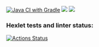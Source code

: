 [![Java CI with Gradle](https://github.com/dtarakanova/java-project-72/actions/workflows/main.yml/badge.svg)](https://github.com/dtarakanova/java-project-72/actions/workflows/main.yml)
<a href="https://codeclimate.com/github/dtarakanova/java-project-72/maintainability"><img src="https://api.codeclimate.com/v1/badges/6cc189c995611af7e0ee/maintainability" /></a>
<a href="https://codeclimate.com/github/dtarakanova/java-project-72/test_coverage"><img src="https://api.codeclimate.com/v1/badges/6cc189c995611af7e0ee/test_coverage" /></a>

### Hexlet tests and linter status:
[![Actions Status](https://github.com/dtarakanova/java-project-72/actions/workflows/hexlet-check.yml/badge.svg)](https://github.com/dtarakanova/java-project-72/actions)
